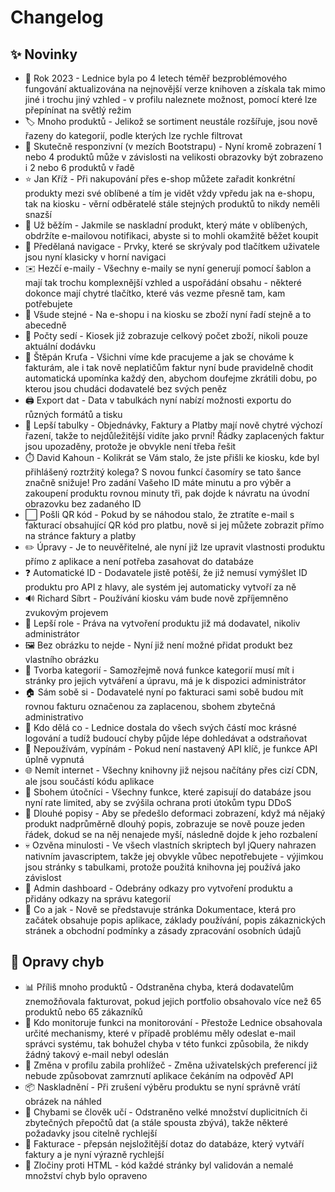# Changelog

## ✨ Novinky

- 📅 Rok 2023 - Lednice byla po 4 letech téměř bezproblémového fungování aktualizována na nejnovější verze knihoven a získala tak mimo jiné i trochu jiný vzhled - v profilu naleznete možnost, pomocí které lze přepínínat na světlý režim
- 🏷️ Mnoho produktů - Jelikož se sortiment neustále rozšířuje, jsou nově řazeny do kategorií, podle kterých lze rychle filtrovat
- 📲 Skutečně responzivní (v mezích Bootstrapu) - Nyní kromě zobrazení 1 nebo 4 produktů může v závislosti na velikosti obrazovky být zobrazeno i 2 nebo 6 produktů v řadě
- ⭐ Jan Kříž - Při nakupování přes e-shop můžete zařadit konkrétní produkty mezi své oblíbené a tím je vidět vždy vpředu jak na e-shopu, tak na kiosku - věrní odběratelé stále stejných produktů to nikdy neměli snazší
- 📨 Už běžím - Jakmile se naskladní produkt, který máte v oblíbených, obdržíte e-mailovou notifikaci, abyste si to mohli okamžitě běžet koupit
- 🍔 Předělaná navigace - Prvky, které se skrývaly pod tlačítkem uživatele jsou nyní klasicky v horní navigaci
- ✉️ Hezčí e-maily - Všechny e-maily se nyní generují pomocí šablon a mají tak trochu komplexnější vzhled a uspořádání obsahu - některé dokonce mají chytré tlačítko, které vás vezme přesně tam, kam potřebujete
- 🔢 Všude stejné - Na e-shopu i na kiosku se zboží nyní řadí stejně a to abecedně
- 🟰 Počty sedí - Kiosek již zobrazuje celkový počet zboží, nikoli pouze aktuální dodávku
- 🤑 Štěpán Kruťa - Všichni víme kde pracujeme a jak se chováme k fakturám, ale i tak nově neplatičům faktur nyní bude pravidelně chodit automatická upomínka každý den, abychom doufejme zkrátili dobu, po kterou jsou chudáci dodavatelé bez svých peněz
- 🖨️ Export dat - Data v tabulkách nyní nabízí možnosti exportu do různých formátů a tisku
- 🤩 Lepší tabulky - Objednávky, Faktury a Platby mají nově chytré výchozí řazení, takže to nejdůležitější vidíte jako první! Řádky zaplacených faktur jsou upozaděny, protože je obvykle není třeba řešit
- ⏱️ David Kahoun - Kolikrát se Vám stalo, že jste přišli ke kiosku, kde byl přihlášený roztržitý kolega? S novou funkcí časomíry se tato šance značně snižuje! Pro zadání Vašeho ID máte minutu a pro výběr a zakoupení produktu rovnou minuty tři, pak dojde k návratu na úvodní obrazovku bez zadaného ID
- ⬜ Pošli QR kód - Pokud by se náhodou stalo, že ztratíte e-mail s fakturací obsahující QR kód pro platbu, nově si jej můžete zobrazit přímo na stránce faktury a platby
- ✏️ Úpravy - Je to neuvěřitelné, ale nyní již lze upravit vlastnosti produktu přímo z aplikace a není potřeba zasahovat do databáze
- ❓ Automatické ID - Dodavatele jistě potěší, že již nemusí vymýšlet ID produktu pro API z hlavy, ale systém jej automaticky vytvoří za ně
- 🔊 Richard Síbrt - Používání kiosku vám bude nově zpříjemněno zvukovým projevem
- 🔐 Lepší role - Práva na vytvoření produktu již má dodavatel, nikoliv administrátor
- 🖼️ Bez obrázku to nejde - Nyní již není možné přidat produkt bez vlastního obrázku
- 🔧 Tvorba kategorií - Samozřejmě nová funkce kategorií musí mít i stránky pro jejich vytváření a úpravu, má je k dispozici administrátor
- 🏠 Sám sobě si - Dodavatelé nyní po fakturaci sami sobě budou mít rovnou fakturu označenou za zaplacenou, sbohem zbytečná administrativo
- 🔭 Kdo dělá co - Lednice dostala do všech svých částí moc krásné logování a tudíž budoucí chyby půjde lépe dohledávat a odstraňovat
- 🔐 Nepoužívám, vypínám - Pokud není nastavený API klíč, je funkce API úplně vypnutá
- 🌐 Nemít internet - Všechny knihovny již nejsou načítány přes cizí CDN, ale jsou součástí kódu aplikace
- 🤖 Sbohem útočníci - Všechny funkce, které zapisují do databáze jsou nyní rate limited, aby se zvýšila ochrana proti útokům typu DDoS
- 📏 Dlouhé popisy - Aby se předešlo deformaci zobrazení, když má nějaký produkt nadprůměrně dlouhý popis, zobrazuje se nově pouze jeden řádek, dokud se na něj nenajede myší, následně dojde k jeho rozbalení
- 💀 Ozvěna minulosti - Ve všech vlastních skriptech byl jQuery nahrazen nativním javascriptem, takže jej obvykle vůbec nepotřebujete - výjimkou jsou stránky s tabulkami, protože použitá knihovna jej používá jako závislost
- 👑 Admin dashboard - Odebrány odkazy pro vytvoření produktu a přidány odkazy na správu kategorií
- 📘 Co a jak - Nově se představuje stránka Dokumentace, která pro začátek obsahuje popis aplikace, základy používání, popis zákaznických stránek a obchodní podmínky a zásady zpracování osobních údajů

## 🐞 Opravy chyb

- 📊 Příliš mnoho produktů - Odstraněna chyba, která dodavatelům znemožňovala fakturovat, pokud jejich portfolio obsahovalo více než 65 produktů nebo 65 zákazníků
- 📩 Kdo monitoruje funkci na monitorování - Přestože Lednice obsahovala určité mechanismy, které v případě problému měly odeslat e-mail správci systému, tak bohužel chyba v této funkci způsobila, že nikdy žádný takový e-mail nebyl odeslán
- 🥱 Změna v profilu zabila prohlížeč - Změna uživatelských preferencí již nebude způsobovat zamrznutí aplikace čekáním na odpověď API
- 📦 Naskladnění - Při zrušení výběru produktu se nyní správně vrátí obrázek na náhled
- 🤷 Chybami se člověk učí - Odstraněno velké množství duplicitních či zbytečných přepočtů dat (a stále spousta zbývá), takže některé požadavky jsou citelně rychlejší
- 🐢 Fakturace - přepsán nejsložitější dotaz do databáze, který vytváří faktury a je nyní výrazně rychlejší
- 🔫 Zločiny proti HTML - kód každé stránky byl validován a nemalé množství chyb bylo opraveno
